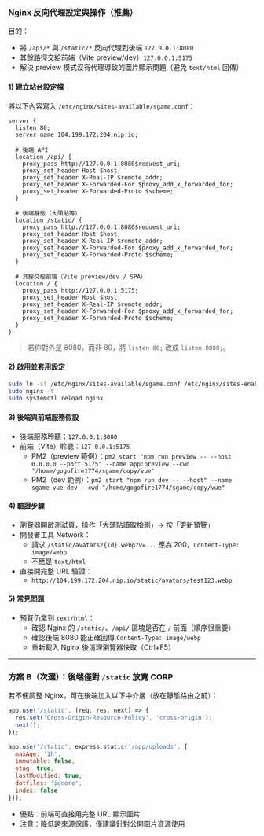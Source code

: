 ### Nginx 反向代理設定與操作（推薦）

目的：
- 將 `/api/*` 與 `/static/*` 反向代理到後端 `127.0.0.1:8080`
- 其餘路徑交給前端（Vite preview/dev）`127.0.0.1:5175`
- 解決 preview 模式沒有代理導致的圖片顯示問題（避免 `text/html` 回傳）

#### 1) 建立站台設定檔

將以下內容寫入 `/etc/nginx/sites-available/sgame.conf`：

```nginx
server {
  listen 80;
  server_name 104.199.172.204.nip.io;

  # 後端 API
  location /api/ {
    proxy_pass http://127.0.0.1:8080$request_uri;
    proxy_set_header Host $host;
    proxy_set_header X-Real-IP $remote_addr;
    proxy_set_header X-Forwarded-For $proxy_add_x_forwarded_for;
    proxy_set_header X-Forwarded-Proto $scheme;
  }

  # 後端靜態（大頭貼等）
  location /static/ {
    proxy_pass http://127.0.0.1:8080$request_uri;
    proxy_set_header Host $host;
    proxy_set_header X-Real-IP $remote_addr;
    proxy_set_header X-Forwarded-For $proxy_add_x_forwarded_for;
    proxy_set_header X-Forwarded-Proto $scheme;
  }

  # 其餘交給前端（Vite preview/dev / SPA）
  location / {
    proxy_pass http://127.0.0.1:5175;
    proxy_set_header Host $host;
    proxy_set_header X-Real-IP $remote_addr;
    proxy_set_header X-Forwarded-For $proxy_add_x_forwarded_for;
    proxy_set_header X-Forwarded-Proto $scheme;
  }
}
```

> 若你對外是 8080，而非 80，將 `listen 80;` 改成 `listen 8080;`。

#### 2) 啟用並套用設定

```bash
sudo ln -sf /etc/nginx/sites-available/sgame.conf /etc/nginx/sites-enabled/sgame.conf
sudo nginx -t
sudo systemctl reload nginx
```

#### 3) 後端與前端服務假設
- 後端服務聆聽：`127.0.0.1:8080`
- 前端（Vite）聆聽：`127.0.0.1:5175`
  - PM2（preview 範例）：`pm2 start "npm run preview -- --host 0.0.0.0 --port 5175" --name app:preview --cwd "/home/gogofire1774/sgame/copy/vue"`
  - PM2（dev 範例）：`pm2 start "npm run dev -- --host" --name sgame-vue-dev --cwd "/home/gogofire1774/sgame/copy/vue"`

#### 4) 驗證步驟
- 瀏覽器開啟測試頁，操作「大頭貼讀取檢測」→ 按「更新預覽」
- 開發者工具 Network：
  - 請求 `/static/avatars/{id}.webp?v=...` 應為 200，`Content-Type: image/webp`
  - 不應是 `text/html`
- 直接開完整 URL 驗證：
  - `http://104.199.172.204.nip.io/static/avatars/test123.webp`

#### 5) 常見問題
- 預覽仍拿到 `text/html`：
  - 確認 Nginx 的 `/static/`、`/api/` 區塊是否在 `/` 前面（順序很重要）
  - 確認後端 8080 能正確回傳 `Content-Type: image/webp`
  - 重新載入 Nginx 後清理瀏覽器快取（Ctrl+F5）

---

### 方案 B（次選）：後端僅對 `/static` 放寬 CORP
若不便調整 Nginx，可在後端加入以下中介層（放在靜態路由之前）：

```js
app.use('/static', (req, res, next) => {
  res.set('Cross-Origin-Resource-Policy', 'cross-origin');
  next();
});

app.use('/static', express.static('/app/uploads', {
  maxAge: '1h',
  immutable: false,
  etag: true,
  lastModified: true,
  dotfiles: 'ignore',
  index: false
}));
```

- 優點：前端可直接用完整 URL 顯示圖片
- 注意：降低跨來源保護，僅建議針對公開圖片資源使用



